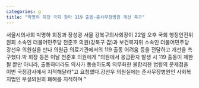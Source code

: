 ```yaml
---
categories: g
title: "박명하 회장 국회 찾아 119 출동·준사무장병원 개선 촉구"
---
```

서울시의사회 박명하 회장과 장성광 서울 강북구의사회장이 22일 오후 국회 행정안전위원회 소속인 더불어민주당 천준호 의원(강북구 갑)과 보건복지위 소속인 더불어민주당 강선우 의원실을 만나 의원급 의료기관에서의 119 출동 어려움 등을 전달하고 개선을 촉구했다.박 회장 등은 이날 천준호 의원에게 "의원에서 응급환자 발생 시 119 출동이 제한될 뿐만 아니라, 출동하더라도 의사가 동승하도록 의무화한 불합리한 법령의 문제점을 이번 국정감사에서 지적해달라"고 요청했다.강선우 의원실에는 준사무장병원인 사회복지법인 부설의원의 폐해를 지적하며 "